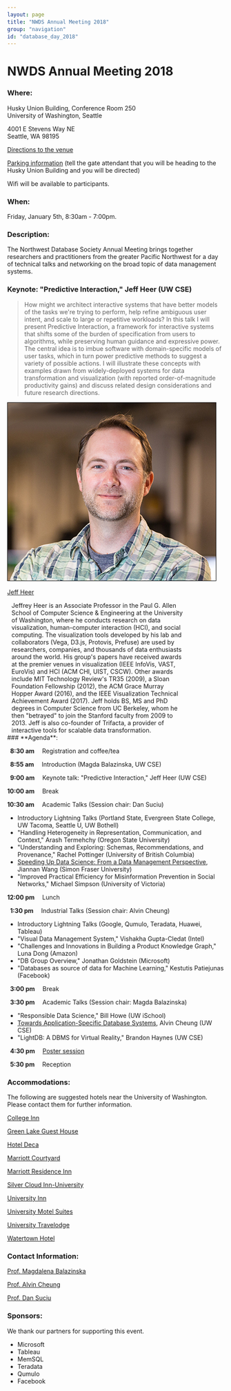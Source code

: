 ```yaml
---
layout: page
title: "NWDS Annual Meeting 2018"
group: "navigation"
id: "database_day_2018"
---
```


# NWDS Annual Meeting 2018

### **Where**: 

Husky Union Building, Conference Room 250  
University of Washington, Seattle

4001 E Stevens Way NE  
Seattle, WA 98195

[Directions to the venue](https://depts.washington.edu/thehub/home/directions/)

[Parking information](https://facilities.uw.edu/transportation/park) (tell the gate attendant that you will be heading to the Husky Union Building and you will be directed)

Wifi will be available to participants.

### **When**: 

Friday, January 5th, 8:30am - 7:00pm.

### **Description**:

The Northwest Database Society Annual Meeting brings together researchers and practitioners from the greater Pacific Northwest for a day of technical talks and networking on the broad topic of data management systems.

### **Keynote: "Predictive Interaction," Jeff Heer (UW CSE)**

> How might we architect interactive systems that have better models of the
> tasks we're trying to perform, help refine ambiguous user intent, and scale
> to large or repetitive workloads? In this talk I will present Predictive
> Interaction, a framework for interactive systems that shifts some of the
> burden of specification from users to algorithms, while preserving human
> guidance and expressive power. The central idea is to imbue software with
> domain-specific models of user tasks, which in turn power predictive methods
> to suggest a variety of possible actions. I will illustrate these concepts
> with examples drawn from widely-deployed systems for data transformation and
> visualization (with reported order-of-magnitude productivity gains) and
> discuss related design considerations and future research directions.

<div class="flex-container people image-container">
    <div class="flex-item person">
        <a href='https://homes.cs.washington.edu/~jheer/'>
            <img src="pictures/heer-square.jpg"/>
            <p>Jeff Heer</p>
        </a>
    </div>
    <div class="flex-item" style="width: 80%;padding-left: 10px">
    Jeffrey Heer is an Associate Professor in the Paul G. Allen School of Computer Science & Engineering at the University of Washington, where he conducts research on data visualization, human-computer interaction (HCI), and social computing. The visualization tools developed by his lab and collaborators (Vega, D3.js, Protovis, Prefuse) are used by researchers, companies, and thousands of data enthusiasts around the world. His group's papers have received awards at the premier venues in visualization (IEEE InfoVis, VAST, EuroVis) and HCI (ACM CHI, UIST, CSCW). Other awards include MIT Technology Review's TR35 (2009), a Sloan Foundation Fellowship (2012), the ACM Grace Murray Hopper Award (2016), and the IEEE Visualization Technical Achievement Award (2017). Jeff holds BS, MS and PhD degrees in Computer Science from UC Berkeley, whom he then "betrayed" to join the Stanford faculty from 2009 to 2013. Jeff is also co-founder of Trifacta, a provider of interactive tools for scalable data transformation.
    </div>
</div>
### **Agenda**:

**&nbsp;&nbsp;8:30 am&emsp;** Registration and coffee/tea

**&nbsp;&nbsp;8:55 am&emsp;** Introduction (Magda Balazinska, UW CSE)

**&nbsp;&nbsp;9:00 am&emsp;** Keynote talk: "Predictive Interaction," Jeff Heer (UW CSE)

**10:00 am&emsp;** Break

**10:30 am&emsp;** Academic Talks (Session chair: Dan Suciu) 

* Introductory Lightning Talks (Portland State, Evergreen State College, UW Tacoma, Seattle U, UW Bothell)
* "Handling Heterogeneity in Representation, Communication, and Context," Arash Termehchy (Oregon State University)
* "Understanding and Exploring: Schemas, Recommendations, and Provenance," Rachel Pottinger (University of British Columbia)
* [Speeding Up Data Science: From a Data Management Perspective](slides/jiannan.pdf), Jiannan Wang (Simon Fraser University)
* "Improved Practical Efficiency for Misinformation Prevention in Social Networks," Michael Simpson (University of Victoria)


**12:00 pm&emsp;** Lunch

**&nbsp;&nbsp;1:30 pm&emsp;** Industrial Talks (Session chair: Alvin Cheung)

* Introductory Lightning Talks (Google, Qumulo, Teradata, Huawei, Tableau)
* "Visual Data Management System," Vishakha Gupta-Cledat (Intel)
* "Challenges and Innovations in Building a Product Knowledge Graph," Luna Dong (Amazon)
* "DB Group Overview," Jonathan Goldstein (Microsoft)
* "Databases as source of data for Machine Learning," Kestutis Patiejunas (Facebook)

**&nbsp;&nbsp;3:00 pm&emsp;** Break

**&nbsp;&nbsp;3:30 pm&emsp;** Academic Talks (Session chair: Magda Balazinska)

* "Responsible Data Science," Bill Howe (UW iSchool)
* [Towards Application-Specific Database Systems](slides/alvin.pdf), Alvin Cheung (UW CSE)
* "LightDB: A DBMS for Virtual Reality," Brandon Haynes (UW CSE)

**&nbsp;&nbsp;4:30 pm&emsp;** [Poster session](posters.html)

**&nbsp;&nbsp;5:30 pm&emsp;** Reception

### **Accommodations**:

The following are suggested hotels near the University of Washington.  
Please contact them for further information.

[College Inn](http://www.collegeinnseattle.com/)

[Green Lake Guest House](https://www.greenlakeguesthouse.com/)

[Hotel Deca](http://www.hoteldeca.com/)

[Marriott Courtyard](http://www.marriott.com/hotels/travel/seacd-courtyard-seattle-downtown-lake-union/)

[Marriott Residence Inn](http://www.marriott.com/hotels/travel/seaud-residence-inn-seattle-university-district/)

[Silver Cloud Inn-University](https://www.silvercloud.com/university/)

[University Inn](http://www.universityinnseattle.com/)

[University Motel Suites](http://www.universitymotelsuites.com/)

[University Travelodge](http://www.travelodgeseattleuniversity.com/)

[Watertown Hotel](http://www.watertownseattle.com/)

### **Contact Information**:

[Prof. Magdalena Balazinska](https://www.cs.washington.edu/people/faculty/magda)

[Prof. Alvin Cheung](https://homes.cs.washington.edu/~akcheung/)

[Prof. Dan Suciu](https://homes.cs.washington.edu/~suciu/)

### **Sponsors**:

We thank our partners for supporting this event.

* Microsoft
* Tableau
* MemSQL
* Teradata
* Qumulo
* Facebook
